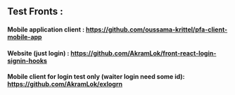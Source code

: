 ## Test Fronts : 
  #### Mobile application client : https://github.com/oussama-krittel/pfa-client-mobile-app
  #### Website (just login) : https://github.com/AkramLok/front-react-login-signin-hooks
  #### Mobile client for login test only (waiter login need some id): https://github.com/AkramLok/exlogrn
